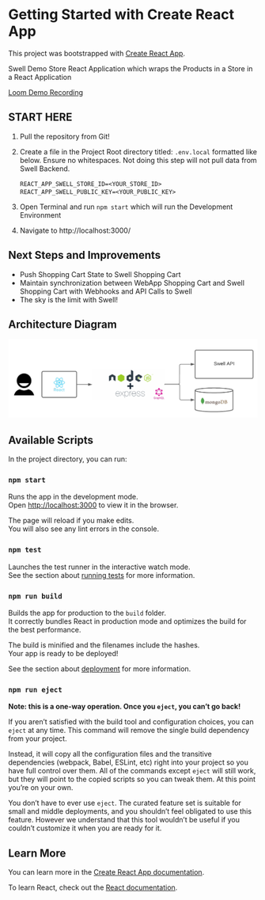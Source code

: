 # Getting Started with Create React App

This project was bootstrapped with [Create React App](https://github.com/facebook/create-react-app).

Swell Demo Store React Application which wraps the Products in a Store in a React Application

[Loom Demo Recording](https://www.loom.com/share/edd92ac671114382bb00f8937f24d906)

## START HERE

1. Pull the repository from Git!
2. Create a file in the Project Root directory titled: `.env.local` formatted like below. Ensure no whitespaces. Not doing this step will not pull data from Swell Backend.

   ```
   REACT_APP_SWELL_STORE_ID=<YOUR_STORE_ID>
   REACT_APP_SWELL_PUBLIC_KEY=<YOUR_PUBLIC_KEY>
   ```

3. Open Terminal and run `npm start` which will run the Development Environment
4. Navigate to http://localhost:3000/

## Next Steps and Improvements

- Push Shopping Cart State to Swell Shopping Cart
- Maintain synchronization between WebApp Shopping Cart and Swell Shopping Cart with Webhooks and API Calls to Swell
- The sky is the limit with Swell!

## Architecture Diagram

![Diagram](https://raw.githubusercontent.com/mustafahoda/swell-store-demo/main/Swell%20Store.png)

## Available Scripts

In the project directory, you can run:

### `npm start`

Runs the app in the development mode.\
Open [http://localhost:3000](http://localhost:3000) to view it in the browser.

The page will reload if you make edits.\
You will also see any lint errors in the console.

### `npm test`

Launches the test runner in the interactive watch mode.\
See the section about [running tests](https://facebook.github.io/create-react-app/docs/running-tests) for more information.

### `npm run build`

Builds the app for production to the `build` folder.\
It correctly bundles React in production mode and optimizes the build for the best performance.

The build is minified and the filenames include the hashes.\
Your app is ready to be deployed!

See the section about [deployment](https://facebook.github.io/create-react-app/docs/deployment) for more information.

### `npm run eject`

**Note: this is a one-way operation. Once you `eject`, you can’t go back!**

If you aren’t satisfied with the build tool and configuration choices, you can `eject` at any time. This command will remove the single build dependency from your project.

Instead, it will copy all the configuration files and the transitive dependencies (webpack, Babel, ESLint, etc) right into your project so you have full control over them. All of the commands except `eject` will still work, but they will point to the copied scripts so you can tweak them. At this point you’re on your own.

You don’t have to ever use `eject`. The curated feature set is suitable for small and middle deployments, and you shouldn’t feel obligated to use this feature. However we understand that this tool wouldn’t be useful if you couldn’t customize it when you are ready for it.

## Learn More

You can learn more in the [Create React App documentation](https://facebook.github.io/create-react-app/docs/getting-started).

To learn React, check out the [React documentation](https://reactjs.org/).

```

```
